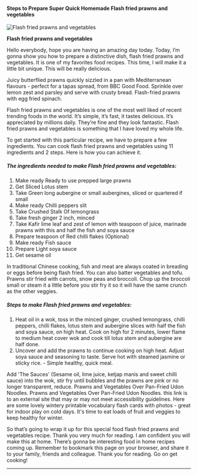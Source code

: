             

#### Steps to Prepare Super Quick Homemade Flash fried prawns and vegetables

![Flash fried prawns and vegetables](https://img-global.cpcdn.com/recipes/92924b1687517eb4/751x532cq70/flash-fried-prawns-and-vegetables-recipe-main-photo.jpg)

**Flash fried prawns and vegetables**

Hello everybody, hope you are having an amazing day today. Today, I’m gonna show you how to prepare a distinctive dish, flash fried prawns and vegetables. It is one of my favorites food recipes. This time, I will make it a little bit unique. This will be really delicious.

Juicy butterflied prawns quickly sizzled in a pan with Mediterranean flavours - perfect for a tapas spread, from BBC Good Food. Sprinkle over lemon zest and parsley and serve with crusty bread. Flash-fried prawns with egg fried spinach.

Flash fried prawns and vegetables is one of the most well liked of recent trending foods in the world. It’s simple, it’s fast, it tastes delicious. It’s appreciated by millions daily. They’re fine and they look fantastic. Flash fried prawns and vegetables is something that I have loved my whole life.

To get started with this particular recipe, we have to prepare a few ingredients. You can cook flash fried prawns and vegetables using 11 ingredients and 2 steps. Here is how you can achieve it.

##### The ingredients needed to make Flash fried prawns and vegetables:

1.  Make ready Ready to use prepped large prawns
2.  Get Sliced Lotus stem
3.  Take Green long aubergine or small aubergines, sliced or quartered if small
4.  Make ready Chilli peppers slit
5.  Take Crushed Stalk Of lemongrass
6.  Take fresh ginger 2 inch, minced
7.  Take Kafir lime leaf and zest of lemon with teaspoon of juice, marinade prawns with this and half the fish and soya sauce
8.  Prepare teaspoon of Red chilli flakes (Optional)
9.  Make ready Fish sauce
10.  Prepare Light soya sauce
11.  Get sesame oil

In traditional Chinese cooking, fish and meat are always coated in breading or eggs before being flash fried. You can also batter vegetables and tofu. Prawns stir fried with carrots, snow peas and broccoli. Chop up the broccoli small or steam it a little before you stir fry it so it will have the same crunch as the other veggies.

##### Steps to make Flash fried prawns and vegetables:

1.  Heat oil in a wok, toss in the minced ginger, crushed lemongrass, chilli peppers, chilli flakes, lotus stem and aubergine slices with half the fish and soya sauce, on high heat. Cook on high for 2 minutes, lower flame to medium heat cover wok and cook till lotus stem and aubergine are half done.
2.  Uncover and add the prawns to continue cooking on high heat. Adjust soya sauce and seasoning to taste. Serve hot with steamed jasmine or sticky rice. - Simple healthy, quick meal.

Add 'The Sauces' (Sesame oil, lime juice, ketjap manis and sweet chilli sauce) into the wok, stir fry until bubbles and the prawns are pink or no longer transparent, reduce. Prawns and Vegetables Over Pan-Fried Udon Noodles. Prawns and Vegetables Over Pan-Fried Udon Noodles. this link is to an external site that may or may not meet accessibility guidelines. Here are some lovely wintery printable vocabulary flash cards with photos - great for indoor play on cold days. It's time to eat loads of fruit and veggies to keep healthy for winter.

So that’s going to wrap it up for this special food flash fried prawns and vegetables recipe. Thank you very much for reading. I am confident you will make this at home. There’s gonna be interesting food in home recipes coming up. Remember to bookmark this page on your browser, and share it to your family, friends and colleague. Thank you for reading. Go on get cooking!

* * *